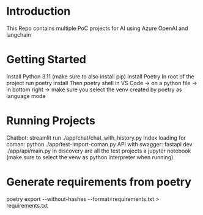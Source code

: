 # Introduction 
This Repo contains multiple PoC projects for AI using Azure OpenAI and langchain

# Getting Started
Install Python 3.11 (make sure to also install pip)
Install Poetry
In root of the project run poetry install
Then poetry shell
in VS Code -> on a python file -> in bottom right -> make sure you select the venv created by poetry as language mode

# Running Projects
Chatbot: streamlit run ./app/chat/chat_with_history.py
Index loading for coman: python ./app/test-import-coman.py
API with swagger: fastapi dev ./app/api/main.py
In discovery are all the test projects a jupyter notebook (make sure to select the venv as python interpreter when running)

# Generate requirements from poetry 
poetry export --without-hashes --format=requirements.txt > requirements.txt
